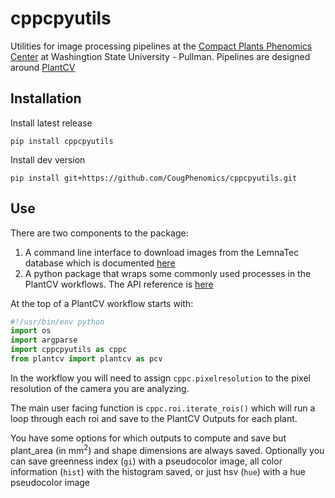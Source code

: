 # cppcpyutils

Utilities for image processing pipelines at the [Compact Plants Phenomics Center](http://phenomics.cahnrs.wsu.edu/facilities/cppc/) at Washingtion State University - Pullman. Pipelines are designed around [PlantCV](https://github.com/danforthcenter/plantcv)

## Installation

Install latest release

`pip install cppcpyutils`

Install dev version

`pip install git+https://github.com/CougPhenomics/cppcpyutils.git`

## Use

There are two components to the package:

1. A command line interface to download images from the LemnaTec database which is documented [here](LT_db_extractor.md)
2. A python package that wraps some commonly used processes in the PlantCV workflows. The API reference is [here](https://cougphenomics.github.io/cppcpyutils/cppcpyutils)

At the top of a PlantCV workflow starts with:

```python
#!/usr/bin/env python
import os
import argparse
import cppcpyutils as cppc
from plantcv import plantcv as pcv
```

In the workflow you will need to assign `cppc.pixelresolution` to the pixel resolution of the camera you are analyzing.

The main user facing function is `cppc.roi.iterate_rois()` which will run a loop through each roi and save to the PlantCV Outputs for each plant.

You have some options for which outputs to compute and save but plant_area (in mm<sup>2</sup>) and shape dimensions are always saved. Optionally you can save greenness index (`gi`) with a pseudocolor image, all color information (`hist`) with the histogram saved, or just hsv (`hue`) with a hue pseudocolor image


